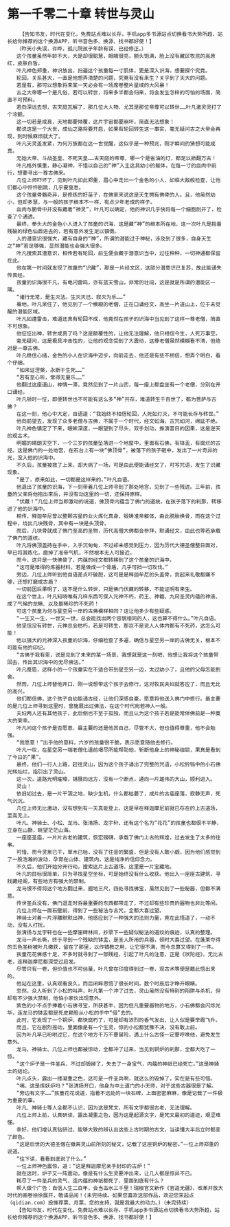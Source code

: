 # 第一千零二十章 转世与灵山
        【告知书友，时代在变化，免费站点难以长存，手机app多书源站点切换看书大势所趋，站长给你推荐的这个换源APP，听书音色多、换源、找书都好使！】
       （昨天小失误，许晔，孤儿院孩子年龄有误，已经修正。）
       这个孩童虽然年龄不大，大是却很聪慧，眼睛很亮，额头饱满，脸上没有藏区牧民的高原红，皮肤白皙。
       叶凡神色郑重，神识放出，扫遍这个孩童每一寸肌体，更是深入识海，想要探个究竟。
       轮回，关系甚大，一直是他想弄清楚的问题，究竟有没有来生？关乎到了天大的问题。
       若是有，那可以想象将来某一天必会有一场席卷整片星域的大风暴！
       古之大帝哪一个是凡俗，若可以转世，将来多半都会归来，将会发生怎样的可怕的场面，简直不可预料。
       若向深远去想，古天庭瓦解了，那几位大人物，尤其是那位帝尊可以转世……叶凡激灵灵打了个冷颤。
       这一切若是成真，天地都要倾覆，这片宇宙都要崩坏，简直无法想象！
       都说这是一个大世，成仙之路将要开启，如果有轮回转生这一事实，毫无疑问古之大帝会再现，到时候麻烦就大了。
       叶凡天灵盖发紧，为何万族都在这一世觉醒，这似乎是一种预兆，刚才瞬间的猜想可能成真。
       无始大帝、斗战圣皇、不死天皇……古天庭的帝尊，哪一个是省油的灯，都足以掀翻万古！
       叶凡格外慎重，静心凝神，不惜以自己的“神”入主这具幼小的躯体，在每一寸的血肉中前行，想要寻出一尊古佛来。
       几位上师吓坏了，见到叶凡如此郑重，眉心中走出一个金色的小人，如临大敌般检查，让他们都心中怦怦剧跳，几乎要窒息。
       这个孩童骨骼奇异，是修炼的好苗子，在佛家来说这是天生拥有佛骨的人。且，他虽然幼小，但却多慧，与一般的孩子根本不一样，有点少年老成的样子。
       血肉与腑骨中并没有藏着“神灵”，叶凡可以确定，他的神识几乎快将每一个细胞剖开了，检查了个通透。
       最终，拳头大的金色小人进入了孩童的识海，这是藏“神”的根本所在地，这一次叶凡是抱着残破的绿色仙鼎进去的，若有意外发生足以镇慑。
       人的潜意识很强大，藏有自身的“神”，所谓的潜能过于神秘，涉及到了很多，自身天生之“神”若足够强，显然潜能也会强大很多。
       叶凡搜索其潜意识，相传若有轮回，前生便会藏于潜意识当中，过往种种，一切神通都保留在此。
       他在第一时间就发现了孩童的“识藏”，那是一片经文区，这部分潜意识已复苏，故此能诵失传真经。
       孩童的识海很不凡，有电闪雷鸣，亦有蓝天雪山，非常的壮阔，这是就是所谓的潜能区一隅。
       “诸行无常，是生灭法。生灭灭已，寂灭为乐……”
       蓦地，叶凡呆住了，他见到了一个模糊的老僧，正在口诵经文，高坐一片道山上，位于未觉醒的潜能区域。
       叶凡如遭雷击，难道还真有轮回不成，他竟然在孩子的识海中当见到了这样一尊老僧，简直不可想象。
       他怔怔出神，转世成真了吗？这是颠覆性的，让他无法理解，他只相信今生，人死万事空。
       毫无疑问，这是极具冲击性的，让他的观念受到了大震动，这尊老僧虽然模糊看不清，但绝对是一尊古佛。
       叶凡稳住心绪，金色的小人在识海中迈步，向前走去，他还是有些不相信，想弄个明白，看个仔细。
       “如来证涅槃，永断于生死……”
       “若有至心听，常得无量乐……”
       他翻过这座道山，神情一滞，竟然见到了一片山峦，每一座上都盘坐有一个老僧，分别在开口诵经。
       叶凡顿时一怔，即便转世也不可能有这么多“神”共存，难道转生千百世了，都为菩萨与古佛？
       在这一刻，他心中大定，自语道：“我始终不相信轮回，人死如灯灭，不可能长存与转世。”
       他向前望去，发现了众多老僧与古佛，不属于一个时代，经文如海，古咒如河，绵延不绝。
       叶凡神色镇定了下来，眼眸深邃，一眼望到了尽头，双手划动，推演昔日的因果，这是逆天的观古术。
       明媚的晴朗天空下，一个三岁的孩童坠落进一个地窟中，里面有石佛，有钵盂，有腐烂的古经。这是佛门的一处地宫，在石台上有一块“佛顶骨”，被落下的孩子砸中，发出了一片奇异的光，没入他的识海中。
       不久后，孩童被救了上来，却大病了一场，可是由此便能诵经文了，可写咒语，发生了识藏现象。
       “是了，原来如此，一切都是这样来的。”叶凡自语。
       他退出了孩童的识海，下一刻带着几位上师寻到了那处地宫，见到了一些残迹。三年前，孩童的父亲将他抱出来后，并没有动这里的一切，还保持原样。
       “伏藏！”几位上师当即激动的说道，佛顶骨内蕴含了佛门的道统，在孩子落下的刹那，转移进了他的识海中。
       相传，释迦牟尼曾以整颗古星的业火炼化真身，锻铸准帝躯体，由此脱胎换骨，而在这个过程中，烧出几块残骨，其中有一块是头顶骨。
       而后，几块骨就成了佛门至高的圣物，历代高僧大佛都会参拜，默诵经文，由此也等若承载了佛门的道统。
       叶凡将佛顶盖持在手中，入手沉甸甸，不过却未感觉到压力，因为历代大德圣僧整日面对，早已将其炼化，磨掉了准帝气机，不然根本无人可接近。
       而今，这只是一快佛骨了，内蕴的经文都转移到了这个孩童的识海中。
       “这可是难得的炼器材料，若是做成一个骨盾，几乎可挡一切攻伐。”
       旁边，几位上师听到他自语差点吓破胆，这可是是释迦牟尼的头盖骨，贡起来礼敬都嫌不够，还想打磨成古盾？
       一切前因后果明了，这不是什么转世，只是佛门伏藏的转移，不能证明有来生。
       在这个世上，叶凡知晓唯有几样东西可保人元神不朽，药王、神髓、九窍圣灵内蕴的神液、成了气候的龙鳅、以及最稀珍的不死药！
       可这个孩童为何与星空另一岸的古佛模样相同？这让他多少有些疑惑。
       “一生又一生，一世又一世，总会能找出两个容貌相同的人，这也算不得什么。”叶凡自语。
       他坚信没有转世，元神总会枯朽，若是可转生，那岂不是说人人体内都有不死药，这怎么可能！
       他以强大的元神深入孩童的识海，仔细检查了多遍，确信与星空另一岸的古佛无关，根本不可能有他的印记。
       “古佛于我有恩，说是见到了未来的某一场景，我想就是这一刻吧，他想让我将这个孩童带回去，传出其识海中的无尽佛法。”
       叶凡蹙眉，这样小的一个孩童实在不适合带到星空另一边，太过幼小了，且他的父母怎能割舍。
       然而，几位上师替他开口，刚一说想带这个孩子去修行，这对牧民夫妇就答应了，而且无比的高兴。
       他们都信佛，这个孩子自幼能诵古经，让他们深感自豪，愿意将他送入佛门中修行。最主要的是几位上师寻到这里时，曾施展出过佛法，在这个时代宛若神人一般。
       夫妇两人还有其他孩子，此后倒也不至于孤独，而且认为这个孩子若是能常伴佛前是一种莫大的荣幸。
       叶凡问这个孩子是否愿意，最主要的还是他其自己，尽管不大，但也值得尊重，他不会勉强。
       “我愿意！”出乎他的意料，六岁的孩童很干脆，表示愿意随他去修行。
       叶凡一叹，在星空另一端老僧化道前竭尽所能帮助他，斩断他身上的神秘枷锁，果真是看到了今日的“果”。
       最终，他们一行人上路，赶往灵山，因为这个孩子诵出了完整的咒语，小松铃铛中的小石佛光辉灿烂，指引出了灵山。
       这一次，道路光明璀璨，铺展向远方，没有一个断点，通向一片雄伟的大山，顺利进入。
       灵山！
       依旧如过去，是一片干涸之地，缺少生机，什么都枯萎了，成片的古庙座落，寂静无声，死气沉沉。
       几位上师无比激动，没有想到有一天真能登上，这是早在释迦摩尼前就已存在的上古道场，至高无上。
       叶凡、神骑士、小松、龙马、张清扬、龙宇轩、还有这个名为“花花”的孩童也都很不平静，立身在山巅，眺望茫茫山海。
       一座座圣庙，一片片古老的建筑，恢宏磅礴，承载了佛门上古的辉煌，过去发生了太多的往事。
       可惜，而今灵泉已干，草木已枯，没有了往昔的繁盛，但是没有人敢小觑，因为他们感觉到了一股浩瀚的波动，孕育在山体、建筑内，这是纯净的信仰念力。
       不久后，他们开始分开行动，搜索这片上古道场，这里是一片宝藏地。
       叶凡的目标很简单，只为寻找星空坐标，可是始终没有什么收获。他出入一座座古建筑，寻找藏经阁，有些地方有强大的禁制。
       龙马恨不得将这个地方翻过来，掘地三尺，四处寻找佛宝，虽然见到了一些秘器，但都不满意。
       传世圣兵没有，佛门退走时将最重要的东西都带走了，不过却有些珍贵的器物也非比等闲。
       几位上师在一面石壁前，得到了一些秘法与古咒，全都大喜过望。
       神骑士对着一片浮雕默默出神，他感应到了一种强大的法则力量，竟在此悟道了，一动不动，没有人打扰。
       张清扬与龙宇轩也在一些摩崖碑林间，抄录下一些疑似秘法的道纹的痕迹，认真的整理。
       龙马一声长嘶，终于寻到一个残缺的钵盂，是圣人所用的兵器，顿时大喜过望。在蓬莱夺得的五色圣树被叶凡缴获，留在了那里，以作镇教之用，让它很不满，而今总算又得到了一件。
       孩童花花佛感十足，不多时就寻到了一部残经，引起了叶凡的注意，正是《吠陀经》，无比古老，连释迦摩尼都深受过启发。
       尽管只有一卷，但价值也不可估量，叶凡曾在印度得到过一卷，观古术等便是藉此悟出来的。
       他站在这里，认真观看良久，而后闭眸思悟了很长时间，数个时辰后才睁开眼睛。
       忽然，众人听到了小松的叫声，叶凡第一个冲了过去，灵山虽然没有特别的陷阱与杀机，但却有不少强大禁制，他怕小家伙出现意外。
       紫色的小不点手捧着小石佛寻宝，所获甚丰，因为但凡重要器物的地方，小石佛都会闪烁光华，连龙马的钵盂都是死皮赖脸从小松的手中“借”去的。
       此时，它发现了一个铜炉，都快腐朽了，可是却有浓烈的香气发出，让人似是要举霞飞升。
       而且，它在剧烈摇动，里面像是有一个生灵，惊的小松都犹豫不决，没有敢上前。
       因为叶凡早已吩咐过它，在这个地方千万不要冒险，遇上什么古怪一定要呼唤他，避免发生意外。
       龙马、神骑士、几位上师也都被惊动，全都冲了过来，当见到铜炉的刹那，全都大吃了一惊。
       “这个炉子是一件圣兵，不过却毁掉了，失去了一身宝气，内蕴的神祇已经死亡。”这是神骑士的结论。
       叶凡点头，露出一缕凝重之色，这可是一件圣兵啊，就这么的毁掉了，实在是有些可惜。
       “咦，这是炼妖炉吗？”张清扬开口，他身为中土道门的小天师，对于这些古器很是了解。
       “旁边有文字……”孩童花花说道，指着不远处的一块石碑，上面密密麻麻，像是记载了一件极为重要的事。
       叶凡、神骑士等人全都不认识，因为这是梵文，所有文字都很古老，无法理解。
       几位上师上前，认真研读，露出凝重之色，因为这是起源文字，是梵文最初的道迹，艰涩难懂。
       幸好，他们增认真钻研过，能够大致的辨认出这些上古时期的古文，当读懂大半后立时都变了颜色。
       “这是后世的大德圣僧在撤离灵山前所刻的秘文，记载了这座铜炉的秘密。”一位上师郑重的说道。
       “往下读，看看到底说了什么。”
       一位上师神色震惊，道：“这是释迦摩尼亲手封印的古炉！”
       就在这时，炉子又一阵震动，像是有什么生灵要冲出来，让几人都是惊异不已。
       耗尽了一件圣兵的灵气，连内蕴的神祇都死了，里面到底有什么？
       帮人做个广告：自信人生二百年，会当击水三千里！瑞根官文新作《官道无疆》，改革开放大时代的画卷徐徐展开，敬请品阅！(未完待续。如果您喜欢这部作品，欢迎您来起点（qidian.com）投推荐票、月票，您的支持，就是我最大的动力。)（未完待续）
       【告知书友，时代在变化，免费站点难以长存，手机app多书源站点切换看书大势所趋，站长给你推荐的这个换源APP，听书音色多、换源、找书都好使！】